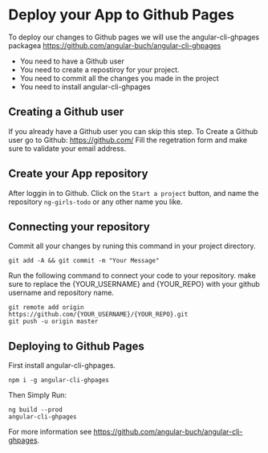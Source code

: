  # Deploy your App to Github Pages
To deploy our changes to Github pages we will use the angular-cli-ghpages packagea
https://github.com/angular-buch/angular-cli-ghpages 

* You need to have a Github user
* You need to create a repostiroy for your project.
* You need to commit all the changes you made in the project
* You need to install angular-cli-ghpages

## Creating a Github user
If you already have a Github user you can skip this step.
To Create a Github user go to Github: https://github.com/
Fill the regetration form and make sure to validate your email address.

## Create your App repository
After loggin in to Github.
Click on the `Start a project` button, and name the repository `ng-girls-todo` or any other name you like.

## Connecting your repository

Commit all your changes by runing this command in your project directory.
```
git add -A && git commit -m "Your Message"
```

Run the following command to connect your code to your repository.
make sure to replace the {YOUR_USERNAME} and {YOUR_REPO} with your github username and repository name.
```
git remote add origin https://github.com/{YOUR_USERNAME}/{YOUR_REPO}.git
git push -u origin master
```

## Deploying to Github Pages
First install angular-cli-ghpages.
```
npm i -g angular-cli-ghpages
```
Then Simply Run:
```
ng build --prod
angular-cli-ghpages
```
For more information see https://github.com/angular-buch/angular-cli-ghpages.
